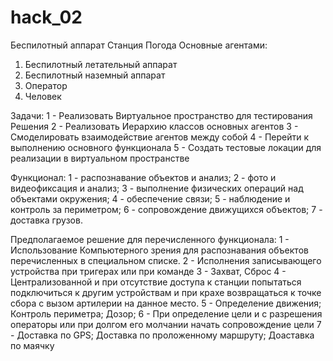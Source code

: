 # hack_02
Беспилотный аппарат
Станция
Погода
Основные агентами:
1. Беспилотный летательный аппарат
2. Беспилотный наземный аппарат
3. Оператор
4. Человек

Задачи:
1 - Реализовать Виртуальное пространство для тестирования Решения
2 - Реализовать Иерархию классов основных агентов
3 - Смоделировать взаимодействие агентов между собой
4 - Перейти к выполнению основного функционала
5 - Создать тестовые локации для реализации в виртуальном пространстве

Функционал:
1 - распознавание объектов и анализ;
2 - фото и видеофиксация и анализ;
3 - выполнение физических операций над объектами окружения;
4 - обеспечение связи;
5 - наблюдение и контроль за периметром;
6 - сопровождение движущихся объектов;
7 - доставка грузов.

Предполагаемое решение для перечисленного функционала:
1 - Использование Компьютерного зрения для распознавания объектов перечисленных в специальном списке.
2 - Исполнения записывающего устройства при тригерах или при команде
3 - Захват, Сброс
4 - Централизованной и при отсутствие доступа к станции попытаться подключиться к другим устройствам и при крахе возвращаться к точке сбора с вызом артилерии на данное место.
5 - Определение движения; Контроль периметра; Дозор;
6 - При определение цели и с разрешения операторы или при долгом его молчании начать сопровождение цели
7 - Доставка по GPS; Доставка по проложенному маршруту; Доаставка по маячку